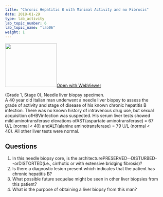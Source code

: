 ```yaml
---
title: "Chronic Hepatitis B with Minimal Activity and no Fibrosis"
date: 2018-01-29
type: lab_activity
lab_topic_number: 6
lab_topic_name: "lab06"
weight: 1
---
```

<div class="entrybody">
<div class="thumbnail"><a href="http://virtualslides.cumc.columbia.edu/Liver%20Path%2001.svs/view.apml?" target="_blank"><img alt="" src="/assets/images/slide_liverpath01.jpg" width="170" height="143" class="mt-image-left"></a><a href="http://virtualslides.cumc.columbia.edu/Liver%20Path%2001.svs/view.apml?" target="_blank">Open with WebViewer</a></div>

<p>(Grade 1, Stage 0), Needle liver biopsy specimen.<br>
A 40 year old Italian man underwent a needle liver biopsy to assess the grade of activity and stage of disease of his known chronic hepatitis B infection. There was no known history of intravenous drug use, but sexual acquisition of<span class="caps">HBV</span>infection was suspected. His serum liver tests showed mild aminotransferase elevations of<span class="caps">AST</span>(aspartate aminotransferase) = 67 U/L (normal &lt; 40) and<span class="caps">ALT</span>(alanine aminotransferase) = 79 U/L (normal &lt; 40). All other liver tests were normal.<br clear="all"></p>

<h2>Questions</h2>


<ol>
<li>In this needle biopsy core, is the architecture<span class="caps">PRESERVED</span>--DISTURBED--or<span class="caps">DISTORTED</span>(i.e., cirrhotic or with extensive bridging fibrosis)?</li>
<li> Is there a diagnostic lesion present which indicates that the patient has chronic hepatitis B?</li>
<li> What possible future sequelae might be seen in other liver biopsies from this patient?</li>
<li> What is the purpose of obtaining a liver biopsy from this man?</li>
</ol>


						
</div>
